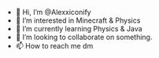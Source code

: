 - 👋 Hi, I’m @Alexxiconify
- 👀 I’m interested in Minecraft & Physics
- 🌱 I’m currently learning Physics & Java
- 💞️ I’m looking to collaborate on something.
- 📫 How to reach me dm
